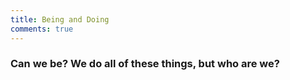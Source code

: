 ```yaml
---
title: Being and Doing
comments: true
---
```


### Can we be? We do all of these things, but who are we?
